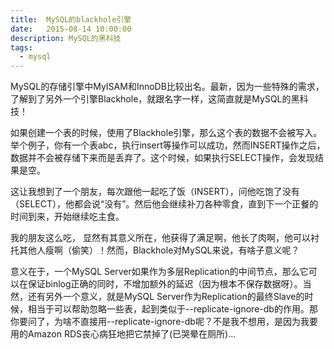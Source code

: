 ```yaml
---
title:  MySQL的blackhole引擎
date:   2015-08-14 10:00:00
description: MySQL的黑科技
tags:
  - mysql
---
```


MySQL的存储引擎中MyISAM和InnoDB比较出名。最新，因为一些特殊的需求，了解到了另外一个引擎Blackhole，就跟名字一样，这简直就是MySQL的黑科技！

如果创建一个表的时候，使用了Blackhole引擎，那么这个表的数据不会被写入。举个例子，你有一个表abc，执行insert等操作可以成功，然而INSERT操作之后，数据并不会被存储下来而是丢弃了。这个时候，如果执行SELECT操作，会发现结果是空。

这让我想到了一个朋友，每次跟他一起吃了饭（INSERT），问他吃饱了没有（SELECT），他都会说“没有”。然后他会继续补刀各种零食，直到下一个正餐的时间到来，开始继续吃主食。

我的朋友这么吃， 显然有其意义所在，他获得了满足啊，他长了肉啊，他可以衬托其他人瘦啊（偷笑）！然而，Blackhole对MySQL来说，有啥子意义呢？

意义在于，一个MySQL Server如果作为多层Replication的中间节点，那么它可以在保证binlog正确的同时，不增加额外的延迟（因为根本不保存数据呀）。当然，还有另外一个意义，就是MySQL Server作为Replication的最终Slave的时候，相当于可以帮助忽略一些表，起到类似于--replicate-ignore-db的作用。那你要问了，为啥不直接用--replicate-ignore-db呢？不是我不想用，是因为我要用的Amazon RDS丧心病狂地把它禁掉了(已哭晕在厕所)...
